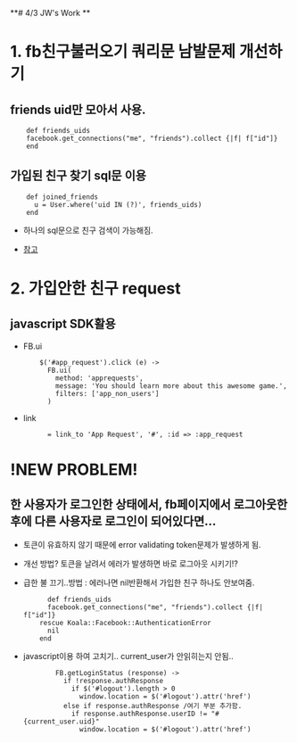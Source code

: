 **# 4/3 JW's Work **
# 1. fb친구불러오기 쿼리문 남발문제 개선하기
## friends uid만 모아서 사용.
		
		def friends_uids
     	facebook.get_connections("me", "friends").collect {|f| f["id"]}
  		end

## 가입된 친구 찾기 sql문 이용
	
		def joined_friends
		  u = User.where('uid IN (?)', friends_uids)
		end
- 하나의 sql문으로 친구 검색이 가능해짐.

- [참고](http://stackoverflow.com/questions/5799627/finding-users-friends-with-facebook-graph-api)


# 2. 가입안한 친구 request
## javascript SDK활용
- FB.ui

		  $('#app_request').click (e) ->
		    FB.ui(
		      method: 'apprequests',
		      message: 'You should learn more about this awesome game.',
		      filters: ['app_non_users']
		    )
- link
	
			= link_to 'App Request', '#', :id => :app_request		    


# !NEW PROBLEM! 
## 한 사용자가 로그인한 상태에서, fb페이지에서 로그아웃한 후에 다른 사용자로 로그인이 되어있다면...

- 토큰이 유효하지 않기 때문에 error validating token문제가 발생하게 됨.
- 개선 방법? 토큰을 날려서 에러가 발생하면 바로 로그아웃 시키기!?

- 급한 불 끄기..방법 : 에러나면 nil반환해서 가입한 친구 하나도 안보여줌.

			def friends_uids
		    facebook.get_connections("me", "friends").collect {|f| f["id"]} 
		  rescue Koala::Facebook::AuthenticationError 
		    nil 
		  end
- javascript이용 하여 고치기.. current_user가 안읽히는지 안됨..

			  FB.getLoginStatus (response) ->
			    if !response.authResponse
			      if $('#logout').length > 0
			        window.location = $('#logout').attr('href')
			    else if response.authResponse /여기 부분 추가함.
			      if response.authResponse.userID != "#{current_user.uid}"
			        window.location = $('#logout').attr('href')